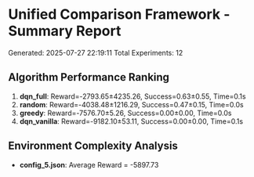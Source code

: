 # Unified Comparison Framework - Summary Report
Generated: 2025-07-27 22:19:11
Total Experiments: 12

## Algorithm Performance Ranking
1. **dqn_full**: Reward=-2793.65±4235.26, Success=0.63±0.55, Time=0.1s
2. **random**: Reward=-4038.48±1216.29, Success=0.47±0.15, Time=0.0s
3. **greedy**: Reward=-7576.70±5.26, Success=0.00±0.00, Time=0.0s
4. **dqn_vanilla**: Reward=-9182.10±53.11, Success=0.00±0.00, Time=0.1s

## Environment Complexity Analysis
- **config_5.json**: Average Reward = -5897.73
